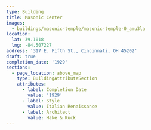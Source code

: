 ```yaml
---
type: Building
title: Masonic Center
images:
  - buildings/masonic-temple/masonic-temple-0_amu3la
location:
  lat: 39.1018
  lng: -84.507227
address: '317 E. Fifth St., Cincinnati, OH 45202'
draft: true
completion_date: '1929'
sections:
  - page_location: above_map
    type: BuildingAttributeSection
    attributes:
      - label: Completion Date
        value: '1929'
      - label: Style
        value: Italian Renaissance
      - label: Architect
        value: Hake & Kuck
---
```


